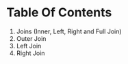 # Table Of Contents
1. Joins (Inner, Left, Right and Full Join)
2. Outer Join
3. Left Join
4. Right Join
